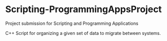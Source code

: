 # Scripting-ProgrammingAppsProject
Project submission for Scripting and Programming Applications

C++ Script for organizing a given set of data to migrate between systems. 
